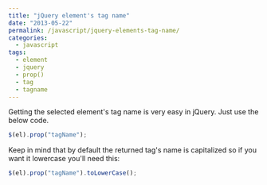 ```yaml
---
title: "jQuery element's tag name"
date: "2013-05-22"
permalink: /javascript/jquery-elements-tag-name/
categories:
  - javascript
tags:
  - element
  - jquery
  - prop()
  - tag
  - tagname
---
```


Getting the selected element's tag name is very easy in jQuery. Just use the below code.

```js
$(el).prop("tagName");
```

Keep in mind that by default the returned tag's name is capitalized so if you want it lowercase you'll need this:

```js
$(el).prop("tagName").toLowerCase();
```
